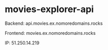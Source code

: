 # movies-explorer-api

Backend: api.movies.ex.nomoredomains.rocks

Frontend: movies.ex.nomoredomains.rocks

IP: 51.250.14.219
